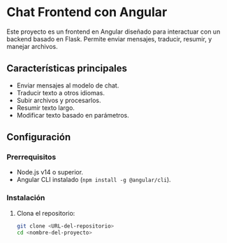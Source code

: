 # Chat Frontend con Angular

Este proyecto es un frontend en Angular diseñado para interactuar con un backend basado en Flask. Permite enviar mensajes, traducir, resumir, y manejar archivos.

## Características principales
- Enviar mensajes al modelo de chat.
- Traducir texto a otros idiomas.
- Subir archivos y procesarlos.
- Resumir texto largo.
- Modificar texto basado en parámetros.

## Configuración
### Prerrequisitos
- Node.js v14 o superior.
- Angular CLI instalado (`npm install -g @angular/cli`).

### Instalación
1. Clona el repositorio:
   ```bash
   git clone <URL-del-repositorio>
   cd <nombre-del-proyecto>
